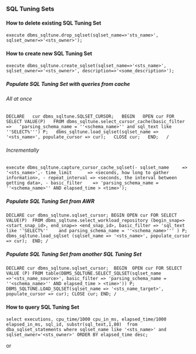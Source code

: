 ### SQL Tuning Sets

#### How to delete existing SQL Tuning Set
`execute dbms_sqltune.drop_sqlset(sqlset_name=>'sts_name>', sqlset_owner=>'<sts_owner>');`

#### How to create new SQL Tuning Set
`execute dbms_sqltune.create_sqlset(sqlset_name=>'<sts_name>', sqlset_owner=>'<sts_owner>', description=>'<some_description>');`

##### Populate SQL Tuning Set with queries from cache

###### All at once
`DECLARE  
cur dbms_sqltune.SQLSET_CURSOR;  
BEGIN  
OPEN cur FOR  
   SELECT VALUE(P)  
   FROM dbms_sqltune.select_cursor_cache(basic_filter =>  
   'parsing_schema_name = ''<schema_name>'' and sql_text like ''SELECT%''') P;  
   dbms_sqltune.load_sqlset(sqlset_name => '<sts_name>', populate_cursor => cur);  
  CLOSE cur;  
END;  
/`  

###### Incrementally
`execute dbms_sqltune.capture_cursor_cache_sqlset(-
   sqlset_name     => '<sts_name>',-
   time_limit      => <seconds, how long to gather information>, -
   repeat_interval => <seconds, the interval between getting data>, -
   basic_filter    => 'parsing_schema_name = ''<schema_name>'' AND elapsed_time > <time>');`

##### Populate SQL Tuning Set from AWR
`DECLARE
cur dbms_sqltune.sqlset_cursor;
BEGIN
OPEN cur FOR
  SELECT VALUE(P) 
  FROM dbms_sqltune.select_workload_repository
   (begin_snap=><start_snap_id>, end_snap=> <end_snap_id>, basic_filter => 'sql_text like ''SELECT%''   
   and parsing_schema_name = ''<schema_name>''' ) P; 
  dbms_sqltune.load_sqlset (sqlset_name => '<sts_name>', populate_cursor => cur); 
END;
/`

##### Populate SQL Tuning Set from another SQL Tuning Set
`DECLARE cur dbms_sqltune.sqlset_cursor; 
BEGIN 
OPEN cur FOR
     SELECT VALUE (P)
     FROM table(DBMS_SQLTUNE.SELECT_SQLSET(sqlset_name =>'<sts_name_source>', basic_filter => 'parsing_schema_name = ''<schema_name>'' AND elapsed_time > <time>')) P;
  DBMS_SQLTUNE.LOAD_SQLSET(sqlset_name => '<sts_name_target>', populate_cursor => cur);
CLOSE cur;
END;
/`

#### How to query SQL Tuning Set
`select executions, cpu_time/1000 cpu_in_ms, elapsed_time/1000 elapsed_in_ms, sql_id, substr(sql_text,1,80) 
from dba_sqlset_statements
where sqlset_name like '<sts_name>' and sqlset_owner='<sts_owner>'
ORDER BY elapsed_time desc;`

or

